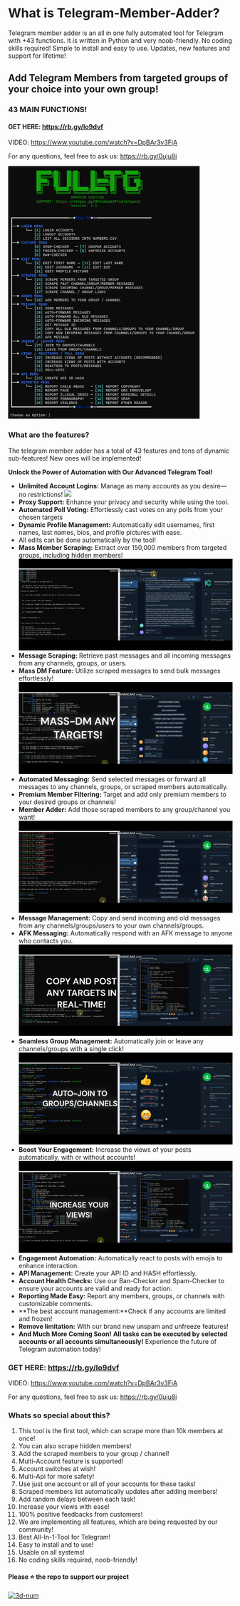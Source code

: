 # What is Telegram-Member-Adder?
Telegram member adder is an all in one fully automated tool for Telegram with +43 functions. It is written in Python and very noob-friendly. No coding skills required! Simple to install and easy to use. Updates, new features and support for lifetime!
## Add Telegram Members from targeted groups of your choice into your own group!
### 43 MAIN FUNCTIONS!

#### GET HERE: https://rb.gy/lo9dvf

VIDEO: https://www.youtube.com/watch?v=DpBAr3v3FjA

For any questions, feel free to ask us: https://rb.gy/0uju8i

<img src='menu.png' width='430'>

### What are the features?
The telegram member adder has a total of 43 features and tons of dynamic sub-features! New ones will be implemented!

 **Unlock the Power of Automation with Our Advanced Telegram Tool!**
- **Unlimited Account Logins:** Manage as many accounts as you desire—no restrictions!
![](https://github.com/TeleAddingMarketing/Telegram-Members-Adder-Scraper-Spammer-Cloner-ManyMore2025/blob/main/login.gif)
- **Proxy Support:** Enhance your privacy and security while using the tool.
- **Automated Poll Voting:** Effortlessly cast votes on any polls from your chosen targets
- **Dynamic Profile Management:** Automatically edit usernames, first names, last names, bios, and profile pictures with ease.
- All edits can be done automatically by the tool!
- **Mass Member Scraping:** Extract over 150,000 members from targeted groups, including hidden members!
![](https://github.com/TeleAddingMarketing/Telegram-Members-Adder-Scraper-Spammer-Cloner-ManyMore2025/blob/main/scrape_members.gif)
- **Message Scraping:** Retrieve past messages and all incoming messages from any channels, groups, or users.
- **Mass DM Feature:** Utilize scraped messages to send bulk messages effortlessly!
![](https://github.com/TeleAddingMarketing/Telegram-Members-Adder-Scraper-Spammer-Cloner-ManyMore2025/blob/main/mass-dm.gif)
- **Automated Messaging:** Send selected messages or forward all messages to any channels, groups, or scraped members automatically.
- **Premium Member Filtering:** Target and add only premium members to your desired groups or channels!
- **Member Adder:** Add those scraped members to any group/channel you want!
![](https://github.com/TeleAddingMarketing/Telegram-Members-Adder-Scraper-Spammer-Cloner-ManyMore2025/blob/main/adding.gif)
- **Message Management:** Copy and send incoming and old messages from any channels/groups/users to your own channels/groups.
- **AFK Messaging:** Automatically respond with an AFK message to anyone who contacts you.
![](https://github.com/TeleAddingMarketing/Telegram-Members-Adder-Scraper-Spammer-Cloner-ManyMore2025/blob/main/copy_channel.gif)
- **Seamless Group Management:** Automatically join or leave any channels/groups with a single click!
![](https://github.com/TeleAddingMarketing/Telegram-Members-Adder-Scraper-Spammer-Cloner-ManyMore2025/blob/main/Joiner.gif)
- **Boost Your Engagement:** Increase the views of your posts automatically, with or without accounts!
![](https://github.com/TeleAddingMarketing/Telegram-Members-Adder-Scraper-Spammer-Cloner-ManyMore2025/blob/main/views.gif)
- **Engagement Automation:** Automatically react to posts with emojis to enhance interaction.
- **API Management:** Create your API ID and HASH effortlessly.
- **Account Health Checks:** Use our Ban-Checker and Spam-Checker to ensure your accounts are valid and ready for action.
- **Reporting Made Easy:** Report any members, groups, or channels with customizable comments.
- **The best account management:**Check if any accounts are limited and frozen!
- **Remove limitation:** With our brand new unspam and unfreeze features!
- **And Much More Coming Soon!**
**All tasks can be executed by selected accounts or all accounts simultaneously!**
Experience the future of Telegram automation today!

### GET HERE: https://rb.gy/lo9dvf

VIDEO: https://www.youtube.com/watch?v=DpBAr3v3FjA

For any questions, feel free to ask us: https://rb.gy/0uju8i

### Whats so special about this?
1. This tool is the first tool, which can scrape more than 10k members at once!
2. You can also scrape hidden members!
3. Add the scraped members to your group / channel!
4. Multi-Account feature is supported!
5. Account switches at wish!
6. Multi-Api for more safety!
7. Use just one account or all of your accounts for these tasks!
8. Scraped members list automatically updates after adding members!
9. Add random delays between each task!
10. Increase your views with ease!
11. 100% positive feedbacks from customers!
12. We are implementing all features, which are being requested by our community!
13. Best All-In-1-Tool for Telegram!
14. Easy to install and to use!
15. Usable on all systems!
16. No coding skills required, noob-friendly!

#### Please ⭐ the repo to support our project
<a href="https://github.com/TeleAddingMarketing/Telegram-Members-Adder-Scraper-Spammer-Cloner-ManyMore2025"><img alt="3d-num" src="https://count.getloli.com/get/@Telegram-Members-Adder-Scraper-Spammer-Cloner-ManyMore2025?theme=3d-num" /></a>
